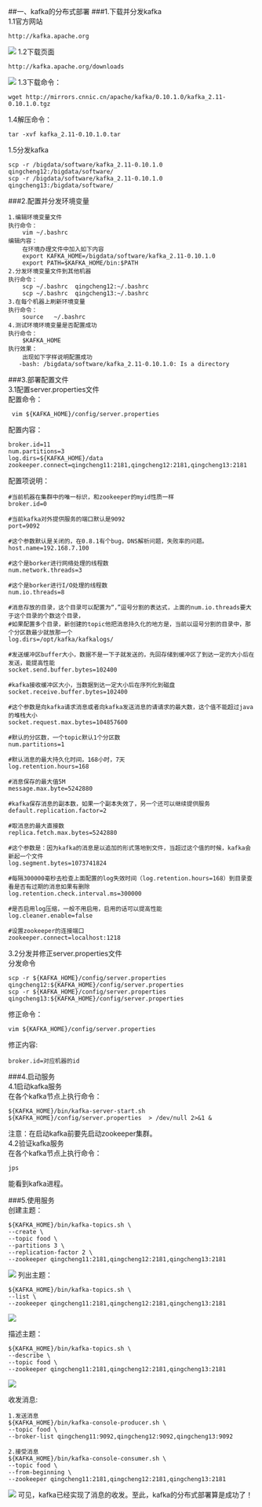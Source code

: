 ##一、kafka的分布式部署
###1.下载并分发kafka  
1.1官方网站
```
http://kafka.apache.org
```
![](images/Snip20161118_109.png) 
1.2下载页面
```
http://kafka.apache.org/downloads
```
![](images/Snip20161118_110.png) 
1.3下载命令：
```
wget http://mirrors.cnnic.cn/apache/kafka/0.10.1.0/kafka_2.11-0.10.1.0.tgz
```
1.4解压命令：
```
tar -xvf kafka_2.11-0.10.1.0.tar
```
1.5分发kafka   
```
scp -r /bigdata/software/kafka_2.11-0.10.1.0  qingcheng12:/bigdata/software/
scp -r /bigdata/software/kafka_2.11-0.10.1.0  qingcheng13:/bigdata/software/
```
  
###2.配置并分发环境变量
```
1.编辑环境变量文件
执行命令：
    vim ~/.bashrc
编辑内容：
    在环境办理文件中加入如下内容
    export KAFKA_HOME=/bigdata/software/kafka_2.11-0.10.1.0
    export PATH=$KAFKA_HOME/bin:$PATH
2.分发环境变量文件到其他机器
执行命令：
    scp ~/.bashrc  qingcheng12:~/.bashrc
    scp ~/.bashrc  qingcheng13:~/.bashrc
3.在每个机器上刷新环境变量
执行命令：
    source   ~/.bashrc
4.测试环境环境变量是否配置成功 
执行命令：
    $KAFKA_HOME
执行效果：
    出现如下字样说明配置成功
   -bash: /bigdata/software/kafka_2.11-0.10.1.0: Is a directory
```
###3.部署配置文件  
3.1配置server.properties文件  
配置命令：
```
 vim ${KAFKA_HOME}/config/server.properties
```
配置内容：
```
broker.id=11
num.partitions=3
log.dirs=${KAFKA_HOME}/data
zookeeper.connect=qingcheng11:2181,qingcheng12:2181,qingcheng13:2181
```
配置项说明：
```
#当前机器在集群中的唯一标识，和zookeeper的myid性质一样
broker.id=0 

#当前kafka对外提供服务的端口默认是9092
port=9092

#这个参数默认是关闭的，在0.8.1有个bug，DNS解析问题，失败率的问题。
host.name=192.168.7.100

#这个是borker进行网络处理的线程数
num.network.threads=3

#这个是borker进行I/O处理的线程数
num.io.threads=8 

#消息存放的目录，这个目录可以配置为“，”逗号分割的表达式，上面的num.io.threads要大于这个目录的个数这个目录，
#如果配置多个目录，新创建的topic他把消息持久化的地方是，当前以逗号分割的目录中，那个分区数最少就放那一个
log.dirs=/opt/kafka/kafkalogs/

#发送缓冲区buffer大小，数据不是一下子就发送的，先回存储到缓冲区了到达一定的大小后在发送，能提高性能
socket.send.buffer.bytes=102400

#kafka接收缓冲区大小，当数据到达一定大小后在序列化到磁盘
socket.receive.buffer.bytes=102400 

#这个参数是向kafka请求消息或者向kafka发送消息的请请求的最大数，这个值不能超过java的堆栈大小
socket.request.max.bytes=104857600 

#默认的分区数，一个topic默认1个分区数
num.partitions=1

#默认消息的最大持久化时间，168小时，7天
log.retention.hours=168

#消息保存的最大值5M
message.max.byte=5242880  

#kafka保存消息的副本数，如果一个副本失效了，另一个还可以继续提供服务
default.replication.factor=2 

#取消息的最大直接数
replica.fetch.max.bytes=5242880 

#这个参数是：因为kafka的消息是以追加的形式落地到文件，当超过这个值的时候，kafka会新起一个文件
log.segment.bytes=1073741824 

#每隔300000毫秒去检查上面配置的log失效时间（log.retention.hours=168）到目录查看是否有过期的消息如果有删除
log.retention.check.interval.ms=300000 

#是否启用log压缩，一般不用启用，启用的话可以提高性能
log.cleaner.enable=false 

#设置zookeeper的连接端口
zookeeper.connect=localhost:1218 
```

3.2分发并修正server.properties文件  
分发命令
```
scp -r ${KAFKA_HOME}/config/server.properties qingcheng12:${KAFKA_HOME}/config/server.properties
scp -r ${KAFKA_HOME}/config/server.properties qingcheng13:${KAFKA_HOME}/config/server.properties
```
修正命令：
```
vim ${KAFKA_HOME}/config/server.properties
```

修正内容:
```
broker.id=对应机器的id
```


###4.启动服务  
4.1启动kafka服务  
在各个kafka节点上执行命令：
```
${KAFKA_HOME}/bin/kafka-server-start.sh ${KAFKA_HOME}/config/server.properties  > /dev/null 2>&1 &
```
注意：在启动kafka前要先启动zookeeper集群。  
4.2验证kafka服务  
在各个kafka节点上执行命令：
```
jps
```
能看到kafka进程。    

###5.使用服务    
创建主题：
```
${KAFKA_HOME}/bin/kafka-topics.sh \
--create \
--topic food \
--partitions 3 \
--replication-factor 2 \
--zookeeper qingcheng11:2181,qingcheng12:2181,qingcheng13:2181
```
![](images/Snip20161118_111.png) 
列出主题：
```
${KAFKA_HOME}/bin/kafka-topics.sh \
--list \
--zookeeper qingcheng11:2181,qingcheng12:2181,qingcheng13:2181
```
![](images/Snip20161118_112.png) 

描述主题：
```
${KAFKA_HOME}/bin/kafka-topics.sh \
--describe \
--topic food \
--zookeeper qingcheng11:2181,qingcheng12:2181,qingcheng13:2181
```
![](images/Snip20161118_113.png) 

收发消息:
```
1.发送消息
${KAFKA_HOME}/bin/kafka-console-producer.sh \
--topic food \
--broker-list qingcheng11:9092,qingcheng12:9092,qingcheng13:9092 

2.接受消息
${KAFKA_HOME}/bin/kafka-console-consumer.sh \
--topic food \
--from-beginning \
--zookeeper qingcheng11:2181,qingcheng12:2181,qingcheng13:2181 
```
![](images/Snip20161118_114.png) 
可见，kafka已经实现了消息的收发。至此，kafka的分布式部署算是成功了！

